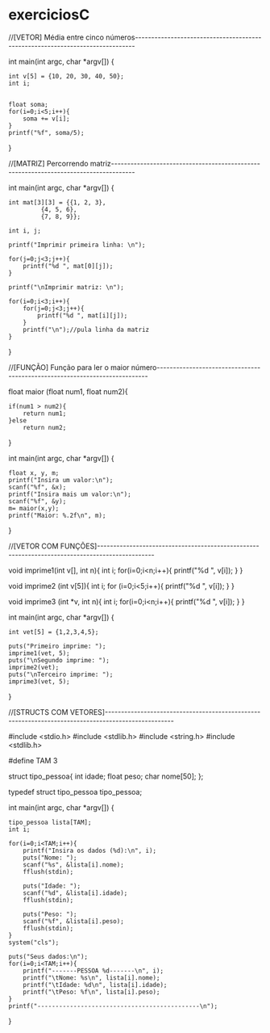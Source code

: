 # exerciciosC

//[VETOR] Média entre cinco números------------------------------------------------------------------------------

int main(int argc, char *argv[]) {
	
	int v[5] = {10, 20, 30, 40, 50};
	int i;

	
	float soma;
	for(i=0;i<5;i++){
		soma += v[i];	
	}
	printf("%f", soma/5);	
}

//[MATRIZ] Percorrendo matriz-------------------------------------------------------------------------------------

int main(int argc, char *argv[]) {
	
	int mat[3][3] = {{1, 2, 3},
			 {4, 5, 6},
			 {7, 8, 9}};
	
	int i, j;
	
	printf("Imprimir primeira linha: \n");
	
	for(j=0;j<3;j++){
		printf("%d ", mat[0][j]);
	}
	
	printf("\nImprimir matriz: \n");
	
	for(i=0;i<3;i++){
		for(j=0;j<3;j++){
			printf("%d ", mat[i][j]);
		}
		printf("\n");//pula linha da matriz
	}
}

//[FUNÇÃO] Função para ler o maior número---------------------------------------------------------------------------

float maior (float num1, float num2){
	
	if(num1 > num2){
		return num1;
	}else
		return num2;	
}

int main(int argc, char *argv[]) {
	
	float x, y, m;
	printf("Insira um valor:\n");
	scanf("%f", &x);
	printf("Insira mais um valor:\n");
	scanf("%f", &y);
	m= maior(x,y);
	printf("Maior: %.2f\n", m);
}

//[VETOR COM FUNÇÕES]-----------------------------------------------------------------------------------------------

void imprime1(int v[], int n){
	int i;
	for(i=0;i<n;i++){
		printf("%d ", v[i]);
	}
}

void imprime2 (int v[5]){
	int i;
	for (i=0;i<5;i++){
		printf("%d ", v[i]);
	}
}

void imprime3 (int *v, int n){
	int i;
	for(i=0;i<n;i++){
		printf("%d ", v[i]);
	}
}

int main(int argc, char *argv[]) {
	
	int vet[5] = {1,2,3,4,5};
	
	puts("Primeiro imprime: ");
	imprime1(vet, 5);
	puts("\nSegundo imprime: ");
	imprime2(vet);
	puts("\nTerceiro imprime: ");
	imprime3(vet, 5);
	
}

//[STRUCTS COM VETORES]---------------------------------------------------------------------------------------------------


#include <stdio.h>
#include <stdlib.h>
#include <string.h>
#include <stdlib.h>

#define TAM 3

struct tipo_pessoa{
	int idade;
	float peso;
	char nome[50];
};

typedef struct tipo_pessoa tipo_pessoa;

int main(int argc, char *argv[]) {
	
	tipo_pessoa lista[TAM];	
	int i;
	
	for(i=0;i<TAM;i++){
		printf("Insira os dados (%d):\n", i);
		puts("Nome: ");
		scanf("%s", &lista[i].nome);
		fflush(stdin);
		
		puts("Idade: ");
		scanf("%d", &lista[i].idade);
		fflush(stdin);
		
		puts("Peso: ");
		scanf("%f", &lista[i].peso);
		fflush(stdin);
	}
	system("cls");
	
	puts("Seus dados:\n");
	for(i=0;i<TAM;i++){
		printf("-------PESSOA %d-------\n", i);
		printf("\tNome: %s\n", lista[i].nome);
		printf("\tIdade: %d\n", lista[i].idade);
		printf("\tPeso: %f\n", lista[i].peso);
	}
	printf("---------------------------------------------\n");
}
